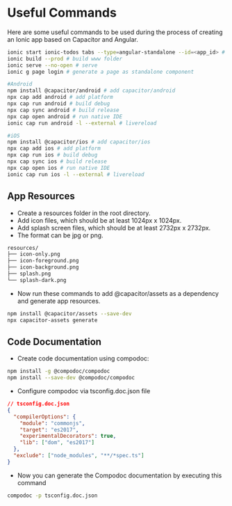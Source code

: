 # Useful Commands

Here are some useful commands to be used during the process of creating an Ionic app based on Capacitor and Angular.

```sh
ionic start ionic-todos tabs --type=angular-standalone --id=<app_id> # create project
ionic build --prod # build www folder
ionic serve --no-open # serve
ionic g page login # generate a page as standalone component

#Android
npm install @capacitor/android # add capacitor/android
npx cap add android # add platform
npx cap run android # build debug
npx cap sync android # build release
npx cap open android # run native IDE
ionic cap run android -l --external # livereload

#iOS
npm install @capacitor/ios # add capacitor/ios
npx cap add ios # add platform
npx cap run ios # build debug
npx cap sync ios # build release
npx cap open ios # run native IDE
ionic cap run ios -l --external # livereload

```

## App Resources
- Create a resources folder in the root directory.
- Add icon files, which should be at least 1024px x 1024px.
- Add splash screen files, which should be at least 2732px x 2732px.
- The format can be jpg or png.

```sh
resources/
├── icon-only.png
├── icon-foreground.png
├── icon-background.png
├── splash.png
└── splash-dark.png
```
- Now run these commands to add @capacitor/assets as a dependency and generate app resources.

```sh
npm install @capacitor/assets --save-dev
npx capacitor-assets generate
```

## Code Documentation
- Create code documentation using compodoc:

```sh
npm install -g @compodoc/compodoc  
npm install --save-dev @compodoc/compodoc
```

- Configure compodoc via tsconfig.doc.json  file

```json
// tsconfig.doc.json 
{
  "compilerOptions": {
    "module": "commonjs",
    "target": "es2017",
    "experimentalDecorators": true,
    "lib": ["dom", "es2017"]
  },
  "exclude": ["node_modules", "**/*spec.ts"]
}
```
- Now you can generate the Compodoc documentation by executing this command

```sh
compodoc -p tsconfig.doc.json 
```